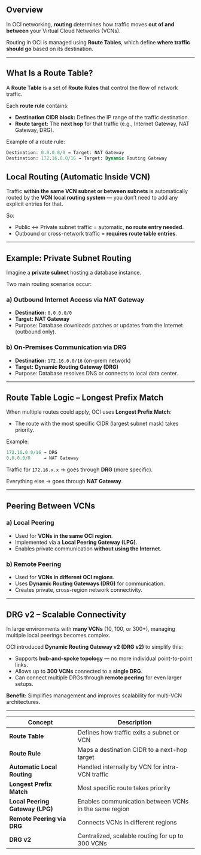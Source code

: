## Overview

In OCI networking, **routing** determines how traffic moves **out of and between** your Virtual Cloud Networks (VCNs).

Routing in OCI is managed using **Route Tables**, which define **where traffic should go** based on its destination.

---

## What Is a Route Table?

A **Route Table** is a set of **Route Rules** that control the flow of network traffic.

Each **route rule** contains:

- **Destination CIDR block:** Defines the IP range of the traffic destination.
- **Route target:** The **next hop** for that traffic (e.g., Internet Gateway, NAT Gateway, DRG).

Example of a route rule:

```sql
Destination: 0.0.0.0/0 → Target: NAT Gateway
Destination: 172.16.0.0/16 → Target: Dynamic Routing Gateway
```

## Local Routing (Automatic Inside VCN)

Traffic **within the same VCN subnet or between subnets** is automatically routed by the **VCN local routing system** — you don’t need to add any explicit entries for that.

So:

- Public ↔ Private subnet traffic = automatic, **no route entry needed**.
- Outbound or cross-network traffic = **requires route table entries**.

---

## Example: Private Subnet Routing

Imagine a **private subnet** hosting a database instance.

Two main routing scenarios occur:

### a) Outbound Internet Access via NAT Gateway

- **Destination:** `0.0.0.0/0`
- **Target:** **NAT Gateway**
- Purpose: Database downloads patches or updates from the Internet (outbound only).

### b) On-Premises Communication via DRG

- **Destination:** `172.16.0.0/16` (on-prem network)
- **Target:** **Dynamic Routing Gateway (DRG)**
- Purpose: Database resolves DNS or connects to local data center.

---

## Route Table Logic – Longest Prefix Match

When multiple routes could apply, OCI uses **Longest Prefix Match**:

- The route with the most specific CIDR (largest subnet mask) takes priority.

Example:

```sql
172.16.0.0/16 → DRG
0.0.0.0/0     → NAT Gateway
```

Traffic for `172.16.x.x` → goes through **DRG** (more specific).

Everything else → goes through **NAT Gateway**.

---

## Peering Between VCNs

### a) Local Peering

- Used for **VCNs in the same OCI region**.
- Implemented via a **Local Peering Gateway (LPG)**.
- Enables private communication **without using the Internet**.

### b) Remote Peering

- Used for **VCNs in different OCI regions**.
- Uses **Dynamic Routing Gateways (DRG)** for communication.
- Creates private, cross-region network connectivity.

---

## DRG v2 – Scalable Connectivity

In large environments with **many VCNs** (10, 100, or 300+), managing multiple local peerings becomes complex.

OCI introduced **Dynamic Routing Gateway v2 (DRG v2)** to simplify this:

- Supports **hub-and-spoke topology** — no more individual point-to-point links.
- Allows up to **300 VCNs** connected to a **single DRG**.
- Can connect multiple DRGs through **remote peering** for even larger setups.

**Benefit:** Simplifies management and improves scalability for multi-VCN architectures.

---

| Concept | Description |
| --- | --- |
| **Route Table** | Defines how traffic exits a subnet or VCN |
| **Route Rule** | Maps a destination CIDR to a next-hop target |
| **Automatic Local Routing** | Handled internally by VCN for intra-VCN traffic |
| **Longest Prefix Match** | Most specific route takes priority |
| **Local Peering Gateway (LPG)** | Enables communication between VCNs in the same region |
| **Remote Peering via DRG** | Connects VCNs in different regions |
| **DRG v2** | Centralized, scalable routing for up to 300 VCNs |